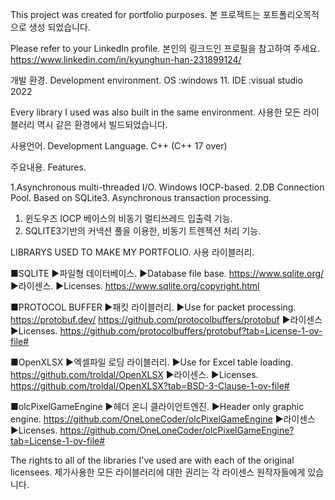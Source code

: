 This project was created for portfolio purposes.
본 프로젝트는 포트폴리오목적으로 생성 되었습니다.

Please refer to your LinkedIn profile.
본인의 링크드인 프로필을 참고하여 주세요.
https://www.linkedin.com/in/kyunghun-han-231899124/


개발 환경. Development environment.
OS  :windows 11.
IDE :visual studio 2022

Every library I used was also built in the same environment.
사용한 모든 라이블러리 역시 같은 환경에서 빌드되었습니다.


사용언어. Development Language.
C++ (C++ 17 over)

주요내용. Features.

1.Asynchronous multi-threaded I/O. Windows IOCP-based.
2.DB Connection Pool. Based on SQLite3. Asynchronous transaction processing.


1. 윈도우즈 IOCP 베이스의 비동기 멀티쓰레드 입출력 기능.
2. SQLITE3기반의 커넥션 풀을 이용한, 비동기 트렌젝션 처리 기능.


LIBRARYS USED TO MAKE MY PORTFOLIO.
사용 라이블러리.

■SQLITE
▶파일형 데이터베이스. ▶Database file base.
https://www.sqlite.org/
▶라이센스. ▶Licenses.
https://www.sqlite.org/copyright.html


■PROTOCOL BUFFER
▶패킷 라이블러리. ▶Use for packet processing.
https://protobuf.dev/
https://github.com/protocolbuffers/protobuf
▶라이센스 ▶Licenses.
https://github.com/protocolbuffers/protobuf?tab=License-1-ov-file#



■OpenXLSX
▶엑셀파일 로딩 라이블러리. ▶Use for Excel table loading.
https://github.com/troldal/OpenXLSX
▶라이센스. ▶Licenses.
https://github.com/troldal/OpenXLSX?tab=BSD-3-Clause-1-ov-file#


■olcPixelGameEngine
▶헤더 온니 클라이언트엔진. ▶Header only graphic engine.
https://github.com/OneLoneCoder/olcPixelGameEngine
▶라이센스 ▶Licenses.
https://github.com/OneLoneCoder/olcPixelGameEngine?tab=License-1-ov-file#


The rights to all of the libraries I've used are with each of the original licensees.
제가사용한 모든 라이블러리에 대한 권리는 각 라이센스 원작자들에게 있습니다.
